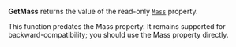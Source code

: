 **GetMass** returns the value of the read-only [`Mass`](https://create.roblox.com/docs/reference/engine/classes/BasePart#Mass)
property.

This function predates the Mass property. It remains supported for
backward-compatibility; you should use the Mass property directly.